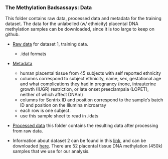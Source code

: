 ### The Methylation Badsassays: Data

This folder contains raw data, processed data and metadata for the training dataset. The data for the unlabelled (w/ ethnicity) placental DNA methylation samples can be downloaded, since it is too large to keep on github.
  
* [Raw data](https://github.com/STAT540-UBC/team_Methylation-Badassays/tree/master/Data/Raw%20Data) for dataset 1, training data.
  + .idat formats

* [Metadata](https://github.com/STAT540-UBC/team_Methylation-Badassays/blob/master/Data/Raw%20Data/samplesheet.csv)
  + human placental tissue from 45 subjects with self reported ethnicity
  + columns correspond to subject ethnicity, name, sex, gestational age and what complications they had in pregnancy (none, intrauterine growth (IUGR) restriction, or late onset preeclampsia (LOPET), neither of which affect DNAm)
  + columns for Sentrix ID and position correspond to the sample’s batch ID and position on the Illumina microarray 
  + each row is one subject.
  + use this sample sheet to read in .idats
  
* [Processed data](https://github.com/STAT540-UBC/team_Methylation-Badassays/tree/master/Data/Processed%20Data) this folder contains the resulting data after processing from raw data.

* Information about dataset 2 can be found in this [link](https://epigeneticsandchromatin.biomedcentral.com/articles/10.1186/s13072-016-0054-8), and can be downloaded [here](https://www.ncbi.nlm.nih.gov/geo/query/acc.cgi?acc=GSE69502). There are 52 placental tissue DNA methylation (450k) samples that we use for our analysis.
